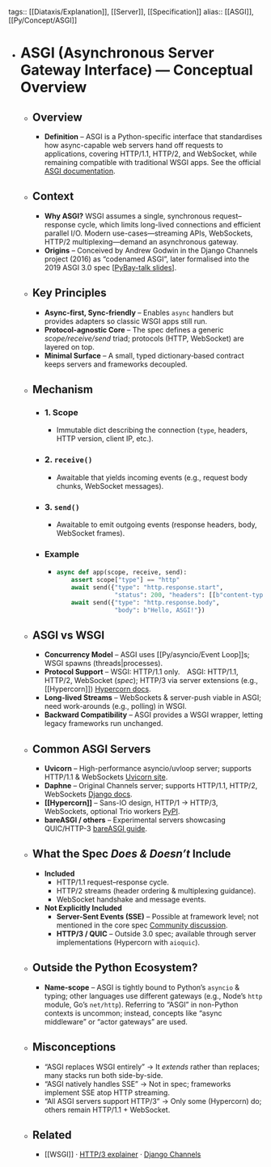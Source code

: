 tags:: [[Diataxis/Explanation]], [[Server]], [[Specification]] 
alias:: [[ASGI]], [[Py/Concept/ASGI]]

- # ASGI (Asynchronous Server Gateway Interface) — Conceptual Overview
	- ## Overview
		- **Definition** – ASGI is a Python-specific interface that standardises how async-capable web servers hand off requests to applications, covering HTTP/1.1, HTTP/2, and WebSocket, while remaining compatible with traditional WSGI apps. See the official [ASGI documentation](https://asgi.readthedocs.io/en/latest/).
	- ## Context
		- **Why ASGI?** WSGI assumes a single, synchronous request–response cycle, which limits long-lived connections and efficient parallel I/O. Modern use-cases—streaming APIs, WebSockets, HTTP/2 multiplexing—demand an asynchronous gateway.
		- **Origins** – Conceived by Andrew Godwin in the Django Channels project (2016) as “codenamed ASGI”, later formalised into the 2019 ASGI 3.0 spec [[PyBay-talk slides](https://speakerdeck.com/pybay/2016-andrew-godwin-django-channels-and-distributed-systems)].
	- ## Key Principles
		- **Async-first, Sync-friendly** – Enables `async` handlers but provides adapters so classic WSGI apps still run.
		- **Protocol-agnostic Core** – The spec defines a generic *scope/receive/send* triad; protocols (HTTP, WebSocket) are layered on top.
		- **Minimal Surface** – A small, typed dictionary‐based contract keeps servers and frameworks decoupled.
	- ## Mechanism
		- ### 1. Scope
			- Immutable dict describing the connection (`type`, headers, HTTP version, client IP, etc.).
		- ### 2. `receive()`
			- Awaitable that yields incoming events (e.g., request body chunks, WebSocket messages).
		- ### 3. `send()`
			- Awaitable to emit outgoing events (response headers, body, WebSocket frames).
		- ### Example
			- ~~~python
			  async def app(scope, receive, send):
			      assert scope["type"] == "http"
			      await send({"type": "http.response.start",
			                  "status": 200, "headers": [[b"content-type", b"text/plain"]]})
			      await send({"type": "http.response.body",
			                  "body": b"Hello, ASGI!"})
			  ~~~
	- ## ASGI vs WSGI
		- **Concurrency Model** – ASGI uses [[Py/asyncio/Event Loop]]s; WSGI spawns (threads|processes).
		- **Protocol Support** – WSGI: HTTP/1.1 only. ASGI: HTTP/1.1, HTTP/2, WebSocket (*spec*); HTTP/3 via server extensions (e.g., [[Hypercorn]]) [Hypercorn docs](https://hypercorn.readthedocs.io/en/latest/).
		- **Long-lived Streams** – WebSockets & server-push viable in ASGI; need work-arounds (e.g., polling) in WSGI.
		- **Backward Compatibility** – ASGI provides a WSGI wrapper, letting legacy frameworks run unchanged.
	- ## Common ASGI Servers
		- **Uvicorn** – High-performance asyncio/uvloop server; supports HTTP/1.1 & WebSockets [Uvicorn site](https://www.uvicorn.org/).
		- **Daphne** – Original Channels server; supports HTTP/1.1, HTTP/2, WebSockets [Django docs](https://docs.djangoproject.com/en/5.2/howto/deployment/asgi/daphne/).
		- **[[Hypercorn]]** – Sans-IO design, HTTP/1 → HTTP/3, WebSockets, optional Trio workers [PyPI](https://pypi.org/project/Hypercorn/).
		- **bareASGI / others** – Experimental servers showcasing QUIC/HTTP-3 [bareASGI guide](https://rob-blackbourn.github.io/bareASGI/4.0/user-guide/h3/).
	- ## What the Spec *Does & Doesn’t* Include
		- **Included**
			- HTTP/1.1 request–response cycle.
			- HTTP/2 streams (header ordering & multiplexing guidance).
			- WebSocket handshake and message events.
		- **Not Explicitly Included**
			- **Server-Sent Events (SSE)** – Possible at framework level; not mentioned in the core spec [Community discussion](https://github.com/encode/uvicorn/discussions/2635).
			- **HTTP/3 / QUIC** – Outside 3.0 spec; available through server implementations (Hypercorn with `aioquic`).
	- ## Outside the Python Ecosystem?
		- **Name-scope** – ASGI is tightly bound to Python’s `asyncio` & typing; other languages use different gateways (e.g., Node’s `http` module, Go’s `net/http`). Referring to “ASGI” in non-Python contexts is uncommon; instead, concepts like “async middleware” or “actor gateways” are used.
	- ## Misconceptions
		- “ASGI replaces WSGI entirely” → It *extends* rather than replaces; many stacks run both side-by-side.
		- “ASGI natively handles SSE” → Not in spec; frameworks implement SSE atop HTTP streaming.
		- “All ASGI servers support HTTP/3” → Only some (Hypercorn) do; others remain HTTP/1.1 + WebSocket.
	- ## Related
		- [[WSGI]] · [HTTP/3 explainer](https://www.cloudflare.com/learning/performance/http3/) · [Django Channels](https://channels.readthedocs.io/)